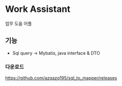 # Work Assistant

업무 도움 어플

## 기능
- Sql query -> Mybatis, java interface & DTO

### 다운로드
https://github.com/azqazq195/sql_to_mapper/releases
